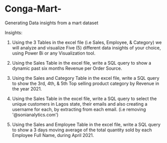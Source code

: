 # Conga-Mart-
Generating Data insights from a mart dataset

Insights:
1. Using  the 3 Tables in the excel file (i.e Sales, Employee, & Category) we will  analyze and visualize
Five (5) different data insights of your choice, using Power Bi or any Visualization tool.

2. Using the Sales Table in the excel file, write a SQL query to show a dynamic past six
months Revenue per Order Source.

3. Using the Sales and Category Table in the excel file, write a SQL query to show the 3rd,
4th, & 5th Top selling product category by Revenue in the year 2021.

4. Using the Sales Table in the excel file, write a SQL query to select the unique customers in
Lagos state, their emails and also creating a username for each, by extracting from each
email. (i.e removing '@sonianalytics.com')

5. Using the Sales and Employee Table in the excel file, write a SQL query to show a 3 days
moving average of the total quantity sold by each Employee Full Name, during April 2021.
